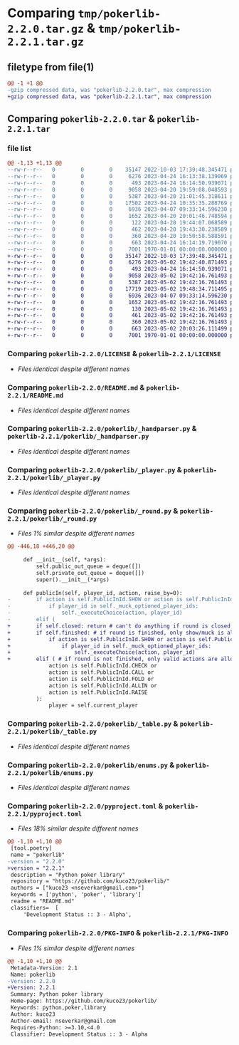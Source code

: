 # Comparing `tmp/pokerlib-2.2.0.tar.gz` & `tmp/pokerlib-2.2.1.tar.gz`

## filetype from file(1)

```diff
@@ -1 +1 @@
-gzip compressed data, was "pokerlib-2.2.0.tar", max compression
+gzip compressed data, was "pokerlib-2.2.1.tar", max compression
```

## Comparing `pokerlib-2.2.0.tar` & `pokerlib-2.2.1.tar`

### file list

```diff
@@ -1,13 +1,13 @@
--rw-r--r--   0        0        0    35147 2022-10-03 17:39:48.345471 pokerlib-2.2.0/LICENSE
--rw-r--r--   0        0        0     6276 2023-04-24 16:13:38.139069 pokerlib-2.2.0/README.md
--rw-r--r--   0        0        0      493 2023-04-24 16:14:50.939071 pokerlib-2.2.0/pokerlib/__init__.py
--rw-r--r--   0        0        0     9058 2023-04-20 19:59:08.048593 pokerlib-2.2.0/pokerlib/_handparser.py
--rw-r--r--   0        0        0     5387 2023-04-20 21:01:45.318611 pokerlib-2.2.0/pokerlib/_player.py
--rw-r--r--   0        0        0    17502 2023-04-24 10:35:35.288769 pokerlib-2.2.0/pokerlib/_round.py
--rw-r--r--   0        0        0     6936 2023-04-07 09:33:14.596230 pokerlib-2.2.0/pokerlib/_table.py
--rw-r--r--   0        0        0     1652 2023-04-20 20:01:46.748594 pokerlib-2.2.0/pokerlib/enums.py
--rw-r--r--   0        0        0      122 2023-04-20 19:44:07.068589 pokerlib-2.2.0/pokerlib/implementations/__init__.py
--rw-r--r--   0        0        0      462 2023-04-20 19:43:30.238589 pokerlib-2.2.0/pokerlib/implementations/_no_muck_showdown_table.py
--rw-r--r--   0        0        0      360 2023-04-20 19:50:58.588591 pokerlib-2.2.0/pokerlib/implementations/_no_muck_table.py
--rw-r--r--   0        0        0      663 2023-04-24 16:14:19.719070 pokerlib-2.2.0/pyproject.toml
--rw-r--r--   0        0        0     7001 1970-01-01 00:00:00.000000 pokerlib-2.2.0/PKG-INFO
+-rw-r--r--   0        0        0    35147 2022-10-03 17:39:48.345471 pokerlib-2.2.1/LICENSE
+-rw-r--r--   0        0        0     6276 2023-05-02 19:42:40.871493 pokerlib-2.2.1/README.md
+-rw-r--r--   0        0        0      493 2023-04-24 16:14:50.939071 pokerlib-2.2.1/pokerlib/__init__.py
+-rw-r--r--   0        0        0     9058 2023-05-02 19:42:16.761493 pokerlib-2.2.1/pokerlib/_handparser.py
+-rw-r--r--   0        0        0     5387 2023-05-02 19:42:16.761493 pokerlib-2.2.1/pokerlib/_player.py
+-rw-r--r--   0        0        0    17719 2023-05-02 19:48:34.711495 pokerlib-2.2.1/pokerlib/_round.py
+-rw-r--r--   0        0        0     6936 2023-04-07 09:33:14.596230 pokerlib-2.2.1/pokerlib/_table.py
+-rw-r--r--   0        0        0     1652 2023-05-02 19:42:16.761493 pokerlib-2.2.1/pokerlib/enums.py
+-rw-r--r--   0        0        0      130 2023-05-02 19:42:16.761493 pokerlib-2.2.1/pokerlib/implementations/__init__.py
+-rw-r--r--   0        0        0      461 2023-05-02 19:42:16.761493 pokerlib-2.2.1/pokerlib/implementations/_no_muck_showdown_table.py
+-rw-r--r--   0        0        0      360 2023-05-02 19:42:16.761493 pokerlib-2.2.1/pokerlib/implementations/_no_muck_table.py
+-rw-r--r--   0        0        0      663 2023-05-02 20:03:26.111499 pokerlib-2.2.1/pyproject.toml
+-rw-r--r--   0        0        0     7001 1970-01-01 00:00:00.000000 pokerlib-2.2.1/PKG-INFO
```

### Comparing `pokerlib-2.2.0/LICENSE` & `pokerlib-2.2.1/LICENSE`

 * *Files identical despite different names*

### Comparing `pokerlib-2.2.0/README.md` & `pokerlib-2.2.1/README.md`

 * *Files identical despite different names*

### Comparing `pokerlib-2.2.0/pokerlib/_handparser.py` & `pokerlib-2.2.1/pokerlib/_handparser.py`

 * *Files identical despite different names*

### Comparing `pokerlib-2.2.0/pokerlib/_player.py` & `pokerlib-2.2.1/pokerlib/_player.py`

 * *Files identical despite different names*

### Comparing `pokerlib-2.2.0/pokerlib/_round.py` & `pokerlib-2.2.1/pokerlib/_round.py`

 * *Files 1% similar despite different names*

```diff
@@ -446,18 +446,20 @@
 
     def __init__(self, *args):
         self.public_out_queue = deque([])
         self.private_out_queue = deque([])
         super().__init__(*args)
 
     def publicIn(self, player_id, action, raise_by=0):
-        if action is self.PublicInId.SHOW or action is self.PublicInId.MUCK:
-            if player_id in self._muck_optioned_player_ids:
-                self._executeChoice(action, player_id)
-        elif (
+        if self.closed: return # can't do anything if round is closed
+        if self.finished: # if round is finished, only show/muck is allowed
+            if action is self.PublicInId.SHOW or action is self.PublicInId.MUCK:
+                if player_id in self._muck_optioned_player_ids:
+                    self._executeChoice(action, player_id)
+        elif ( # if round is not finished, only valid actions are allowed
             action is self.PublicInId.CHECK or
             action is self.PublicInId.CALL or
             action is self.PublicInId.FOLD or
             action is self.PublicInId.ALLIN or
             action is self.PublicInId.RAISE
         ):
             player = self.current_player
```

### Comparing `pokerlib-2.2.0/pokerlib/_table.py` & `pokerlib-2.2.1/pokerlib/_table.py`

 * *Files identical despite different names*

### Comparing `pokerlib-2.2.0/pokerlib/enums.py` & `pokerlib-2.2.1/pokerlib/enums.py`

 * *Files identical despite different names*

### Comparing `pokerlib-2.2.0/pyproject.toml` & `pokerlib-2.2.1/pyproject.toml`

 * *Files 18% similar despite different names*

```diff
@@ -1,10 +1,10 @@
 [tool.poetry]
 name = "pokerlib"
-version = "2.2.0"
+version = "2.2.1"
 description = "Python poker library"
 repository = "https://github.com/kuco23/pokerlib/"
 authors = ["kuco23 <nseverkar@gmail.com>"]
 keywords = ['python', 'poker', 'library']
 readme = "README.md"
 classifiers=  [
     'Development Status :: 3 - Alpha',
```

### Comparing `pokerlib-2.2.0/PKG-INFO` & `pokerlib-2.2.1/PKG-INFO`

 * *Files 1% similar despite different names*

```diff
@@ -1,10 +1,10 @@
 Metadata-Version: 2.1
 Name: pokerlib
-Version: 2.2.0
+Version: 2.2.1
 Summary: Python poker library
 Home-page: https://github.com/kuco23/pokerlib/
 Keywords: python,poker,library
 Author: kuco23
 Author-email: nseverkar@gmail.com
 Requires-Python: >=3.10,<4.0
 Classifier: Development Status :: 3 - Alpha
```

